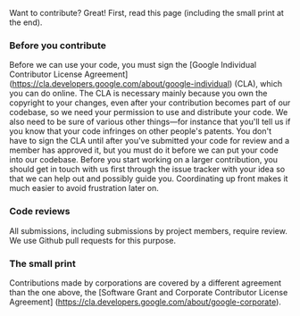 Want to contribute? Great! First, read this page (including the small print at
the end).

### Before you contribute

Before we can use your code, you must sign the
[Google Individual Contributor License Agreement]
(https://cla.developers.google.com/about/google-individual)
(CLA), which you can do online. The CLA is necessary mainly because you own the
copyright to your changes, even after your contribution becomes part of our
codebase, so we need your permission to use and distribute your code. We also
need to be sure of various other things—for instance that you'll tell us if you
know that your code infringes on other people's patents. You don't have to sign
the CLA until after you've submitted your code for review and a member has
approved it, but you must do it before we can put your code into our codebase.
Before you start working on a larger contribution, you should get in touch with
us first through the issue tracker with your idea so that we can help out and
possibly guide you. Coordinating up front makes it much easier to avoid
frustration later on.

### Code reviews

All submissions, including submissions by project members, require review. We
use Github pull requests for this purpose.

### The small print

Contributions made by corporations are covered by a different agreement than
the one above, the
[Software Grant and Corporate Contributor License Agreement]
(https://cla.developers.google.com/about/google-corporate).
